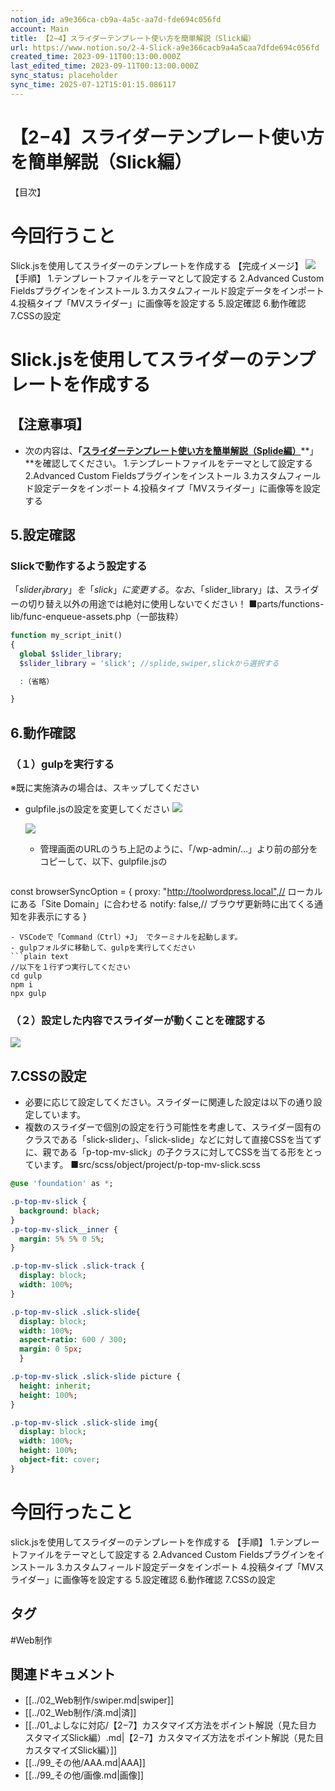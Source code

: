 ```yaml
---
notion_id: a9e366ca-cb9a-4a5c-aa7d-fde694c056fd
account: Main
title: 【2−4】スライダーテンプレート使い方を簡単解説（Slick編）
url: https://www.notion.so/2-4-Slick-a9e366cacb9a4a5caa7dfde694c056fd
created_time: 2023-09-11T00:13:00.000Z
last_edited_time: 2023-09-11T00:13:00.000Z
sync_status: placeholder
sync_time: 2025-07-12T15:01:15.086117
---
```

# 【2−4】スライダーテンプレート使い方を簡単解説（Slick編）

【目次】
# 今回行うこと
Slick.jsを使用してスライダーのテンプレートを作成する
【完成イメージ】
![](https://prod-files-secure.s3.us-west-2.amazonaws.com/736adce6-a3a4-4a64-9f74-d9aa055c96d2/2fe0c340-591f-4dd3-9a22-c6ac30b65ff4/Untitled.png?X-Amz-Algorithm=AWS4-HMAC-SHA256&X-Amz-Content-Sha256=UNSIGNED-PAYLOAD&X-Amz-Credential=ASIAZI2LB466UCIYD6RN%2F20250719%2Fus-west-2%2Fs3%2Faws4_request&X-Amz-Date=20250719T044516Z&X-Amz-Expires=3600&X-Amz-Security-Token=IQoJb3JpZ2luX2VjEIT%2F%2F%2F%2F%2F%2F%2F%2F%2F%2FwEaCXVzLXdlc3QtMiJIMEYCIQCHh8jJXZdRJOsh2LNilBQ2t%2BQwDsokSw5%2B1E1vSVA3NwIhAKkyb%2F5DPKKu5LF%2BpgnaWgJxjRtMEtgLgGuDky0clC%2BZKogECJ3%2F%2F%2F%2F%2F%2F%2F%2F%2F%2FwEQABoMNjM3NDIzMTgzODA1Igx56iHJxJVSc2LVMnkq3ANeR6u17c0%2FPMZ%2BXbqq4JgwckqcJnPJSg4dOjiL%2FT950m3J7by5S4gJtXo%2Fzy0CmxMrF2E%2FtyEhmMHdW5c6ye1vAhA%2BKYG6gOxyUYeuM4OIZ%2BOnGj1iRIbsYqTRVfOi%2FGhrPs5Mmr5x3IgPpH5ZjDUL7KvtmYcSZ9Ln9ULEtLdl9ZPcygB%2B0riZPE19ql0LKo0Ujq80QPVgBdj5EvOtEWB6%2BQDEvg8XEUZFK%2BCdZPOS9OyySrZbhf2OOe0r2Jti7dDdDz8p5eNfDmQyFV9kXH9pAd39b67xODxjwelvM4BriiPqDBwREIqJHEbVG3Xcz35SaI6yKlvby0fvRR3i0AWGT4td2LVOL74cboz5Zt0Ub1R0%2BDiH6v%2B%2BnhaY7kuS%2FMpUPX9MlGj6RFLOwLMET9DSQUDd15i3ggowq4EK1AOTxbspsGU%2FGv%2BeR%2B1T3YlBLJiLG%2FQwtM2ddw8F3KCeWFXyfVAa1BJwbX4%2FeJENTDJmY6WyN8oqg1coT9AsrjSHwaCgMHYCFMKIBc%2BMTs8gxqUz0ceu3MpsawLXC%2FrIqYKamTDx9nLN%2FQUyrDquZwcKbwTDtWjjmXj6nm3zu7kuszOTcKiy7P3OrIDVTqnRC3CPjOSRQlCeYkz8%2FssJGTDiquzDBjqkAezy%2Fn0PCDx2n2oOHsWS8Nq9qz7DN5DQu9ROiCcrIcpZdZOowKa96N7EtARWz4cQhrHU5dWn87s5DE6csJ0T2C3ixcJaiZ%2BQA54RCrdWao%2F%2BZNzOxUd4G%2Fez2Mjj3iCtyStXBVTShMcQ7oGZvYMbcxTl0bhmVbgv0HHOmxurxwigqaX6l3cNIm0J3kdKN%2F07QHXMQi2a2l2e5mEAuc5YXGLTFK7r&X-Amz-Signature=e5f2ad0643c885ea006049a922697a2a86b65354efdcefb48aeb1074037437d1&X-Amz-SignedHeaders=host&x-amz-checksum-mode=ENABLED&x-id=GetObject)
【手順】
1.テンプレートファイルをテーマとして設定する
2.Advanced Custom Fieldsプラグインをインストール
3.カスタムフィールド設定データをインポート
4.投稿タイプ「MVスライダー」に画像等を設定する
5.設定確認
6.動作確認
7.CSSの設定
# Slick.jsを使用してスライダーのテンプレートを作成する
## 【注意事項】
- 次の内容は、**「**[**スライダーテンプレート使い方を簡単解説（Splide編）**](/1cc5b47acebc4f8eb8ece6ca2b5395a4)**」**を確認してください。
  1.テンプレートファイルをテーマとして設定する
  2.Advanced Custom Fieldsプラグインをインストール
  3.カスタムフィールド設定データをインポート
  4.投稿タイプ「MVスライダー」に画像等を設定する
## 5.設定確認
### Slickで動作するよう設定する
「$slider_library」を「slick」に変更する。
なお、「$slider_library」は、スライダーの切り替え以外の用途では絶対に使用しないでください！
■parts/functions-lib/func-enqueue-assets.php（一部抜粋）
```php
function my_script_init()
{
  global $slider_library;
  $slider_library = 'slick'; //splide,swiper,slickから選択する

  :（省略）

}
```
## 6.動作確認
### （１）gulpを実行する
※既に実施済みの場合は、スキップしてください
- gulpfile.jsの設定を変更してください
  ![](https://prod-files-secure.s3.us-west-2.amazonaws.com/736adce6-a3a4-4a64-9f74-d9aa055c96d2/361d857a-b048-4684-ae53-0eaab8de8f48/Untitled.png?X-Amz-Algorithm=AWS4-HMAC-SHA256&X-Amz-Content-Sha256=UNSIGNED-PAYLOAD&X-Amz-Credential=ASIAZI2LB466466QRLJM%2F20250719%2Fus-west-2%2Fs3%2Faws4_request&X-Amz-Date=20250719T044520Z&X-Amz-Expires=3600&X-Amz-Security-Token=IQoJb3JpZ2luX2VjEIT%2F%2F%2F%2F%2F%2F%2F%2F%2F%2FwEaCXVzLXdlc3QtMiJHMEUCIQCXS7zu91qs%2FPu2wNU8KJOPVCEAFhGoKypVO2ZJ%2FHvAfgIgFU65Takqt8QimrfZfPAhUaUrtzObi%2F%2BUu7MpHBUx1VUqiAQInf%2F%2F%2F%2F%2F%2F%2F%2F%2F%2FARAAGgw2Mzc0MjMxODM4MDUiDKyE3ng1UYACRuE1HyrcAy57fxzrA1XG%2BC1kWYix4Whu7k6b8EX%2F5Luosygvz1LwiCcez2bp0PwZYeitGPfh2MROjmGHH5smBQbqJyDQv%2FhAVkcRNahpsXSIAAAoPnuqoTmOX%2Bk7Nz9d4NTMMIgJ5zktzCUSpT9JJysZTF1clMBAhXw4b28OV48H1no5y0gBwTTV%2FiOAo%2BTMTg9xF1ZKwwW2NSynYtGvO%2Bs1CCmVz%2FfwCJmHdOvjT11doJNJXxqW5XjjFSueDfkU57tGZTs%2FGXh8LqnyS3zFGoX8wPbdWHIclqNCb0TyIncuwRZfzXOnW7LItLgOxHmusi4V598bI0yODalj9G5%2FVD9RPnm2EdkhM%2BlSs3iGg03VO2SdNq5DVyNdFT5%2FWxL1j6zOfYHzkxY1wCVhMqNaRVJGvEmCCVK8OE%2BZ4GFnLa%2FYwAIzFTLuvR7Yj%2F23Ks7WCtDKUpjJJ6sqN7FUACRmLWP6b%2B8qM9z%2Bf3ZQeJVmn00nE4es5LR8jPgS3dmGtObLpFz2GdHo9vzjuVYjfZuWI6YFJwDV39HRjs%2Fan1qQO%2F0GruGrjiKa3%2Fb%2FtfibfFPIxXRL215QQRgnHl7iDJjPoT7yKQf9R4xdp4iRaGROu7ueWC9pBmXPBCGZcGEqhSEsXkJSMNKq7MMGOqUBKFYf5evaUPbam2zJhEp3aGXVlJPjEUM7AFnS4d0HuFg5W0LfwjIYeg7dipmsARdOjpZu6%2FOvbJX9iSGB0%2FuAEv7gjmxtDLggm3gbXCcdZI%2Fl01qPzkAm2b0%2BoGIuHCZxwPclW2bMiBP03CRRgmwA6Yfwl67fTRQ%2BoCu19O4UhaBHXVSxzoxVNctLmHox42WOBFh70r3G5gW9jZvg77uKtaZgvJSO&X-Amz-Signature=f7e94f6643b2c71b207c7ea1f987518eac36d2df0d95f5c20e3b461ea71c700d&X-Amz-SignedHeaders=host&x-amz-checksum-mode=ENABLED&x-id=GetObject)
  
  ![](https://prod-files-secure.s3.us-west-2.amazonaws.com/736adce6-a3a4-4a64-9f74-d9aa055c96d2/e6e5a21a-2bbf-4b67-bf17-c09e645e54ad/Untitled.png?X-Amz-Algorithm=AWS4-HMAC-SHA256&X-Amz-Content-Sha256=UNSIGNED-PAYLOAD&X-Amz-Credential=ASIAZI2LB466466QRLJM%2F20250719%2Fus-west-2%2Fs3%2Faws4_request&X-Amz-Date=20250719T044520Z&X-Amz-Expires=3600&X-Amz-Security-Token=IQoJb3JpZ2luX2VjEIT%2F%2F%2F%2F%2F%2F%2F%2F%2F%2FwEaCXVzLXdlc3QtMiJHMEUCIQCXS7zu91qs%2FPu2wNU8KJOPVCEAFhGoKypVO2ZJ%2FHvAfgIgFU65Takqt8QimrfZfPAhUaUrtzObi%2F%2BUu7MpHBUx1VUqiAQInf%2F%2F%2F%2F%2F%2F%2F%2F%2F%2FARAAGgw2Mzc0MjMxODM4MDUiDKyE3ng1UYACRuE1HyrcAy57fxzrA1XG%2BC1kWYix4Whu7k6b8EX%2F5Luosygvz1LwiCcez2bp0PwZYeitGPfh2MROjmGHH5smBQbqJyDQv%2FhAVkcRNahpsXSIAAAoPnuqoTmOX%2Bk7Nz9d4NTMMIgJ5zktzCUSpT9JJysZTF1clMBAhXw4b28OV48H1no5y0gBwTTV%2FiOAo%2BTMTg9xF1ZKwwW2NSynYtGvO%2Bs1CCmVz%2FfwCJmHdOvjT11doJNJXxqW5XjjFSueDfkU57tGZTs%2FGXh8LqnyS3zFGoX8wPbdWHIclqNCb0TyIncuwRZfzXOnW7LItLgOxHmusi4V598bI0yODalj9G5%2FVD9RPnm2EdkhM%2BlSs3iGg03VO2SdNq5DVyNdFT5%2FWxL1j6zOfYHzkxY1wCVhMqNaRVJGvEmCCVK8OE%2BZ4GFnLa%2FYwAIzFTLuvR7Yj%2F23Ks7WCtDKUpjJJ6sqN7FUACRmLWP6b%2B8qM9z%2Bf3ZQeJVmn00nE4es5LR8jPgS3dmGtObLpFz2GdHo9vzjuVYjfZuWI6YFJwDV39HRjs%2Fan1qQO%2F0GruGrjiKa3%2Fb%2FtfibfFPIxXRL215QQRgnHl7iDJjPoT7yKQf9R4xdp4iRaGROu7ueWC9pBmXPBCGZcGEqhSEsXkJSMNKq7MMGOqUBKFYf5evaUPbam2zJhEp3aGXVlJPjEUM7AFnS4d0HuFg5W0LfwjIYeg7dipmsARdOjpZu6%2FOvbJX9iSGB0%2FuAEv7gjmxtDLggm3gbXCcdZI%2Fl01qPzkAm2b0%2BoGIuHCZxwPclW2bMiBP03CRRgmwA6Yfwl67fTRQ%2BoCu19O4UhaBHXVSxzoxVNctLmHox42WOBFh70r3G5gW9jZvg77uKtaZgvJSO&X-Amz-Signature=0a244bc509b49b3ff15d5d9b696cb2fd955a828f2dc52a3dbe0e83cb1fff24c4&X-Amz-SignedHeaders=host&x-amz-checksum-mode=ENABLED&x-id=GetObject)
  - 管理画面のURLのうち上記のように、「/wp-admin/…」より前の部分をコピーして、以下、gulpfile.jsの
  ```php
const browserSyncOption = {
  proxy: "http://toolwordpress.local",// ローカルにある「Site Domain」に合わせる
  notify: false,// ブラウザ更新時に出てくる通知を非表示にする
}
  ```
- VSCodeで「Command（Ctrl）+J」 でターミナルを起動します。
- gulpフォルダに移動して、gulpを実行してください
```plain text
//以下を１行ずつ実行してください
cd gulp
npm i
npx gulp
```
### （２）設定した内容でスライダーが動くことを確認する
![](https://prod-files-secure.s3.us-west-2.amazonaws.com/736adce6-a3a4-4a64-9f74-d9aa055c96d2/16715b02-f6a6-4208-8b3a-145cacbfa2dc/Untitled.png?X-Amz-Algorithm=AWS4-HMAC-SHA256&X-Amz-Content-Sha256=UNSIGNED-PAYLOAD&X-Amz-Credential=ASIAZI2LB466UCIYD6RN%2F20250719%2Fus-west-2%2Fs3%2Faws4_request&X-Amz-Date=20250719T044516Z&X-Amz-Expires=3600&X-Amz-Security-Token=IQoJb3JpZ2luX2VjEIT%2F%2F%2F%2F%2F%2F%2F%2F%2F%2FwEaCXVzLXdlc3QtMiJIMEYCIQCHh8jJXZdRJOsh2LNilBQ2t%2BQwDsokSw5%2B1E1vSVA3NwIhAKkyb%2F5DPKKu5LF%2BpgnaWgJxjRtMEtgLgGuDky0clC%2BZKogECJ3%2F%2F%2F%2F%2F%2F%2F%2F%2F%2FwEQABoMNjM3NDIzMTgzODA1Igx56iHJxJVSc2LVMnkq3ANeR6u17c0%2FPMZ%2BXbqq4JgwckqcJnPJSg4dOjiL%2FT950m3J7by5S4gJtXo%2Fzy0CmxMrF2E%2FtyEhmMHdW5c6ye1vAhA%2BKYG6gOxyUYeuM4OIZ%2BOnGj1iRIbsYqTRVfOi%2FGhrPs5Mmr5x3IgPpH5ZjDUL7KvtmYcSZ9Ln9ULEtLdl9ZPcygB%2B0riZPE19ql0LKo0Ujq80QPVgBdj5EvOtEWB6%2BQDEvg8XEUZFK%2BCdZPOS9OyySrZbhf2OOe0r2Jti7dDdDz8p5eNfDmQyFV9kXH9pAd39b67xODxjwelvM4BriiPqDBwREIqJHEbVG3Xcz35SaI6yKlvby0fvRR3i0AWGT4td2LVOL74cboz5Zt0Ub1R0%2BDiH6v%2B%2BnhaY7kuS%2FMpUPX9MlGj6RFLOwLMET9DSQUDd15i3ggowq4EK1AOTxbspsGU%2FGv%2BeR%2B1T3YlBLJiLG%2FQwtM2ddw8F3KCeWFXyfVAa1BJwbX4%2FeJENTDJmY6WyN8oqg1coT9AsrjSHwaCgMHYCFMKIBc%2BMTs8gxqUz0ceu3MpsawLXC%2FrIqYKamTDx9nLN%2FQUyrDquZwcKbwTDtWjjmXj6nm3zu7kuszOTcKiy7P3OrIDVTqnRC3CPjOSRQlCeYkz8%2FssJGTDiquzDBjqkAezy%2Fn0PCDx2n2oOHsWS8Nq9qz7DN5DQu9ROiCcrIcpZdZOowKa96N7EtARWz4cQhrHU5dWn87s5DE6csJ0T2C3ixcJaiZ%2BQA54RCrdWao%2F%2BZNzOxUd4G%2Fez2Mjj3iCtyStXBVTShMcQ7oGZvYMbcxTl0bhmVbgv0HHOmxurxwigqaX6l3cNIm0J3kdKN%2F07QHXMQi2a2l2e5mEAuc5YXGLTFK7r&X-Amz-Signature=123d7709a6724d09d9a4fffb6ac679c22960e57b57a5382edf6c343afed17b13&X-Amz-SignedHeaders=host&x-amz-checksum-mode=ENABLED&x-id=GetObject)
## 7.CSSの設定
- 必要に応じて設定してください。スライダーに関連した設定は以下の通り設定しています。
- 複数のスライダーで個別の設定を行う可能性を考慮して、スライダー固有のクラスである「slick-slider」、「slick-slide」などに対して直接CSSを当てずに、親である「p-top-mv-slick」の子クラスに対してCSSを当てる形をとっています。
■src/scss/object/project/p-top-mv-slick.scss
```sass
@use 'foundation' as *;

.p-top-mv-slick {
  background: black;
}
.p-top-mv-slick__inner {
  margin: 5% 5% 0 5%;
}

.p-top-mv-slick .slick-track {
  display: block;
  width: 100%;
}

.p-top-mv-slick .slick-slide{
  display: block;
  width: 100%;
  aspect-ratio: 600 / 300;
  margin: 0 5px;
  }

.p-top-mv-slick .slick-slide picture {
  height: inherit;
  height: 100%;
}

.p-top-mv-slick .slick-slide img{
  display: block;
  width: 100%;
  height: 100%;
  object-fit: cover;
}
```
# 今回行ったこと
slick.jsを使用してスライダーのテンプレートを作成する
【手順】
1.テンプレートファイルをテーマとして設定する
2.Advanced Custom Fieldsプラグインをインストール
3.カスタムフィールド設定データをインポート
4.投稿タイプ「MVスライダー」に画像等を設定する
5.設定確認
6.動作確認
7.CSSの設定

## タグ

#Web制作 

## 関連ドキュメント

- [[../02_Web制作/swiper.md|swiper]]
- [[../02_Web制作/済.md|済]]
- [[../01_よしなに対応/【2−7】カスタマイズ方法をポイント解説（見た目カスタマイズSlick編）.md|【2−7】カスタマイズ方法をポイント解説（見た目カスタマイズSlick編）]]
- [[../99_その他/AAA.md|AAA]]
- [[../99_その他/画像.md|画像]]
